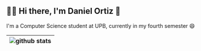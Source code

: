 ## 🧑‍💻 Hi there, I'm Daniel Ortiz 👋

I'm a Computer Science student at UPB, currently in my fourth semester 😄

| ![github stats](https://github-readme-stats.vercel.app/api/top-langs/?username=dano796&theme=dark)
|:---:|
<!--
**dano796/dano796** is a ✨ _special_ ✨ repository because its `README.md` (this file) appears on your GitHub profile.

Here are some ideas to get you started:

- 🔭 I’m currently working on ...
- 🌱 I’m currently learning ...
- 👯 I’m looking to collaborate on ...
- 🤔 I’m looking for help with ...
- 💬 Ask me about ...
- 📫 How to reach me: ...
- 😄 Pronouns: ...
- ⚡ Fun fact: ...
-->
